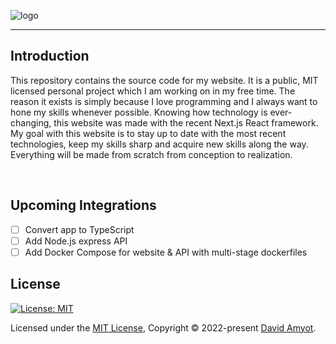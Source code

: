 ![logo](https://user-images.githubusercontent.com/60398892/177017038-b78e63f2-c38d-4c17-811b-4da80abe8436.png)

---


## Introduction
This repository contains the source code for my website. It is a public, MIT licensed personal project which I am working on in my free time. The reason it exists is simply because I love programming and I always want to hone my skills whenever possible. Knowing how technology is ever-changing, this website was made with the recent Next.js React framework. My goal with this website is to stay up to date with the most recent technologies, keep my skills sharp and acquire new skills along the way. Everything will be made from scratch from conception to realization.

<br>

## Upcoming Integrations
- [ ] Convert app to TypeScript
- [ ] Add Node.js express API
- [ ] Add Docker Compose for website & API with multi-stage dockerfiles

## License
[![License: MIT](https://img.shields.io/badge/License-MIT-yellow.svg)](https://github.com/DavidAmyot/website-frontend/blob/development/LICENSE)

Licensed under the [MIT License](https://github.com/DavidAmyot/website-frontend/blob/development/LICENSE), Copyright © 2022-present [David Amyot](https://github.com/DavidAmyot).
